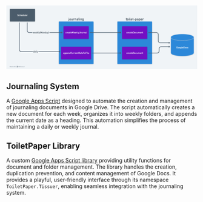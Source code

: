 ![Journaling](./resources/journaling.png)

## Journaling System

A [Google Apps Script](https://github.com/gardusig/journaling) designed to automate the creation and management of journaling documents in Google Drive. The script automatically creates a new document for each week, organizes it into weekly folders, and appends the current date as a heading. This automation simplifies the process of maintaining a daily or weekly journal.

## ToiletPaper Library

A custom [Google Apps Script library](https://github.com/gardusig/toilet-paper) providing utility functions for document and folder management. The library handles the creation, duplication prevention, and content management of Google Docs. It provides a playful, user-friendly interface through its namespace `ToiletPaper.Tissuer`, enabling seamless integration with the journaling system.